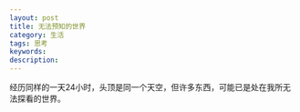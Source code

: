 ```yaml
---
layout: post
title: 无法预知的世界
category: 生活
tags: 思考
keywords: 
description: 
---
```


经历同样的一天24小时，头顶是同一个天空，但许多东西，可能已是处在我所无法探看的世界。

